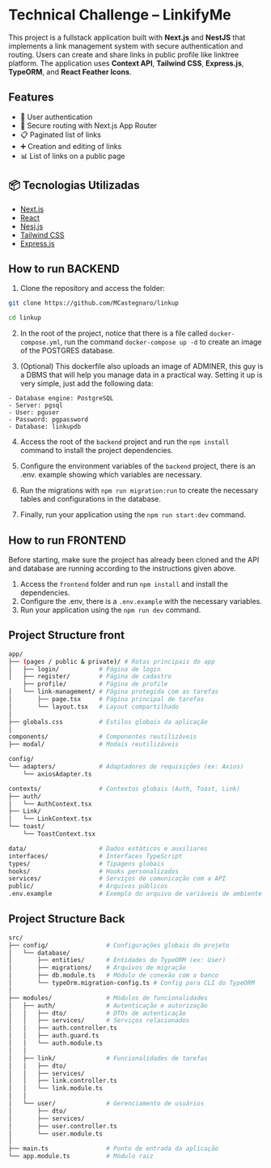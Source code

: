 # Technical Challenge – LinkifyMe

This project is a fullstack application built with **Next.js** and **NestJS** that implements a link management system with secure authentication and routing. Users can create and share links in public profile like linktree platform. The application uses **Context API**, **Tailwind CSS**, **Express.js**, **TypeORM**, and **React Feather Icons**.

## Features

- 🔐 User authentication
- 🔄 Secure routing with Next.js App Router
- 📋 Paginated list of links
- ➕ Creation and editing of links
- 📊 List of links on a public page

## 📦 Tecnologias Utilizadas

- [Next.js](https://nextjs.org/)
- [React](https://react.dev/)
- [Nesj.js](https://nestjs.com/)
- [Tailwind CSS](https://tailwindcss.com/)
- [Express.js](https://expressjs.com/)

## How to run BACKEND

1. Clone the repository and access the folder:

```bash
git clone https://github.com/MCastegnaro/linkup

cd linkup
```

2. In the root of the project, notice that there is a file called `docker-compose.yml`, run the command `docker-compose up -d` to create an image of the POSTGRES database.

3. (Optional) This dockerfile also uploads an image of ADMINER, this guy is a DBMS that will help you manage data in a practical way. Setting it up is very simple, just add the following data:

```
- Database engine: PostgreSQL
- Server: pgsql
- User: pguser
- Password: pgpassword
- Database: linkupdb
```

4. Access the root of the `backend` project and run the `npm install` command to install the project dependencies.

5. Configure the environment variables of the `backend` project, there is an .env. example showing which variables are necessary.

6. Run the migrations with `npm run migration:run` to create the necessary tables and configurations in the database.

7. Finally, run your application using the `npm run start:dev` command.

## How to run FRONTEND

Before starting, make sure the project has already been cloned and the API and database are running according to the instructions given above.

1. Access the `frontend` folder and run `npm install` and install the dependencies.
2. Configure the .env, there is a `.env.example` with the necessary variables.
3. Run your application using the `npm run dev` command.

## Project Structure front

```bash
app/
├── (pages / public & private)/ # Rotas principais do app
│   ├── login/           # Página de login
│   ├── register/        # Página de cadastro
    ├── profile/         # Página de profile
│   └── link-management/ # Página protegida com as tarefas
│       ├── page.tsx     # Página principal de tarefas
│       └── layout.tsx   # Layout compartilhado
│
├── globals.css          # Estilos globais da aplicação
│
components/              # Componentes reutilizáveis
├── modal/               # Modais reutilizáveis

config/
└── adapters/            # Adaptadores de requisições (ex: Axios)
    └── axiosAdapter.ts

contexts/                # Contextos globais (Auth, Toast, Link)
├── auth/
│   └── AuthContext.tsx
├── Link/
│   └── LinkContext.tsx
└── toast/
    └── ToastContext.tsx

data/                    # Dados estáticos e auxiliares
interfaces/              # Interfaces TypeScript
types/                   # Tipagens globais
hooks/                   # Hooks personalizados
services/                # Serviços de comunicação com a API
public/                  # Arquivos públicos
.env.example             # Exemplo do arquivo de variáveis de ambiente
```

## Project Structure Back

```bash
src/
├── config/                # Configurações globais do projeto
│   └── database/
│       ├── entities/      # Entidades do TypeORM (ex: User)
│       ├── migrations/    # Arquivos de migração
│       ├── db.module.ts   # Módulo de conexão com o banco
│       └── typeOrm.migration-config.ts # Config para CLI do TypeORM
│
├── modules/               # Módulos de funcionalidades
│   ├── auth/              # Autenticação e autorização
│   │   ├── dto/           # DTOs de autenticação
│   │   ├── services/      # Serviços relacionados
│   │   ├── auth.controller.ts
│   │   ├── auth.guard.ts
│   │   └── auth.module.ts
│   │
│   ├── link/              # Funcionalidades de tarefas
│   │   ├── dto/
│   │   ├── services/
│   │   ├── link.controller.ts
│   │   └── link.module.ts
│   │
│   └── user/              # Gerenciamento de usuários
│       ├── dto/
│       ├── services/
│       ├── user.controller.ts
│       └── user.module.ts
│
├── main.ts                # Ponto de entrada da aplicação
└── app.module.ts          # Módulo raiz
```
